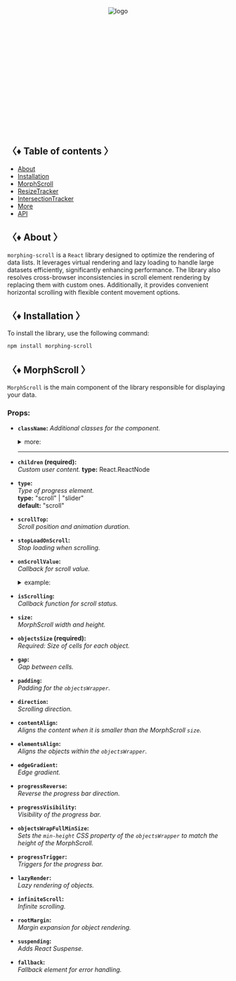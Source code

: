 <div align="center" style="height: 282px;">
  <img src="https://drive.google.com/uc?export=view&id=1zaKS3ZOVpeVEY2xcwZmUhdYuRBGBzZRR" alt="logo"/>
</div>

## 〈♦ Table of contents 〉

- [About](#-about-)
- [Installation](#-installation-)
- [MorphScroll](#-morph_scroll-)
- [ResizeTracker](#-resizet_racker-)
- [IntersectionTracker](#-intersection_tracker-)
- [More](#-more-)
- [API](#-api-)

## 〈♦ About 〉

`morphing-scroll` is a `React` library designed to optimize the rendering of data lists. It leverages virtual rendering and lazy loading to handle large datasets efficiently, significantly enhancing performance. The library also resolves cross-browser inconsistencies in scroll element rendering by replacing them with custom ones. Additionally, it provides convenient horizontal scrolling with flexible content movement options.

## 〈♦ Installation 〉

To install the library, use the following command:

```bash
npm install morphing-scroll
```

## 〈♦ MorphScroll 〉

`MorphScroll` is the main component of the library responsible for displaying your data.

### Props:

- **`className`:** _Additional classes for the component._<br />

  <details>

  <summary>more:</summary>
  <strong>type:</strong> string<br />
  <strong>example:</strong><br />

  ```tsx
  <MorphScroll
    className="my-class"
    // another props
  >
    {children}
  </MorphScroll>
  ```

  </details>
  <hr style="border-width: 1px;">

- **`children` (required):**<br />
  _Custom user content._
  **type:** React.ReactNode

- **`type`:**<br />
  _Type of progress element._<br />
  **type:** "scroll" | "slider"<br />
  **default:** "scroll"

- **`scrollTop`:**<br />
  _Scroll position and animation duration._

- **`stopLoadOnScroll`:**<br />
  _Stop loading when scrolling._

- **`onScrollValue`:**<br />
  _Callback for scroll value._
  <details>
  <summary>example:</summary>
    onScrollValue={[
     (scroll) => scroll > 200 && console.log("scroll > 200")
    ]}
  </details>

- **`isScrolling`:**<br />
  _Callback function for scroll status._

- **`size`:**<br />
  _MorphScroll width and height._

- **`objectsSize` (required):**<br />
  _Required: Size of cells for each object._

- **`gap`:**<br />
  _Gap between cells._

- **`padding`:**<br />
  _Padding for the `objectsWrapper`._

- **`direction`:**<br />
  _Scrolling direction._

- **`contentAlign`:**<br />
  _Aligns the content when it is smaller than the MorphScroll `size`._

- **`elementsAlign`:**<br />
  _Aligns the objects within the `objectsWrapper`._

- **`edgeGradient`:**<br />
  _Edge gradient._

- **`progressReverse`:**<br />
  _Reverse the progress bar direction._

- **`progressVisibility`:**<br />
  _Visibility of the progress bar._

- **`objectsWrapFullMinSize`:**<br />
  _Sets the `min-height` CSS property of the `objectsWrapper` to match the height of the MorphScroll._

- **`progressTrigger`:**<br />
  _Triggers for the progress bar._

- **`lazyRender`:**<br />
  _Lazy rendering of objects._

- **`infiniteScroll`:**<br />
  _Infinite scrolling._

- **`rootMargin`:**<br />
  _Margin expansion for object rendering._

- **`suspending`:**<br />
  _Adds React Suspense._
- **`fallback`:**<br />
  _Fallback element for error handling._
